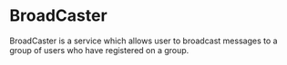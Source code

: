 # BroadCaster
BroadCaster is a service which allows user to broadcast messages to a group of users who have registered on a group. 
